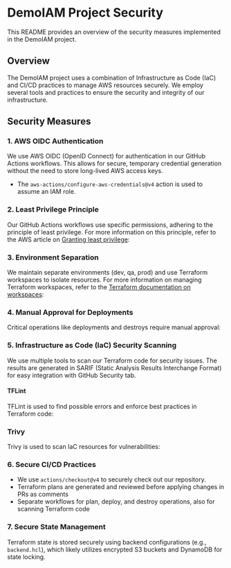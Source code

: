 # DemoIAM Project Security

This README provides an overview of the security measures implemented in the DemoIAM project.

## Overview

The DemoIAM project uses a combination of Infrastructure as Code (IaC) and CI/CD practices to manage AWS resources securely. We employ several tools and practices to ensure the security and integrity of our infrastructure.

## Security Measures

### 1. AWS OIDC Authentication

We use AWS OIDC (OpenID Connect) for authentication in our GitHub Actions workflows. This allows for secure, temporary credential generation without the need to store long-lived AWS access keys.

- The `aws-actions/configure-aws-credentials@v4` action is used to assume an IAM role.

### 2. Least Privilege Principle

Our GitHub Actions workflows use specific permissions, adhering to the principle of least privilege. For more information on this principle, refer to the AWS article on [Granting least privilege](https://docs.aws.amazon.com/IAM/latest/UserGuide/best-practices.html#grant-least-privilege):

### 3. Environment Separation

We maintain separate environments (dev, qa, prod) and use Terraform workspaces to isolate resources. For more information on managing Terraform workspaces, refer to the [Terraform documentation on workspaces](https://developer.hashicorp.com/terraform/language/state/workspaces):

### 4. Manual Approval for Deployments

Critical operations like deployments and destroys require manual approval:

### 5. Infrastructure as Code (IaC) Security Scanning

We use multiple tools to scan our Terraform code for security issues. The results are generated in SARIF (Static Analysis Results Interchange Format) for easy integration with GitHub Security tab.

#### TFLint

TFLint is used to find possible errors and enforce best practices in Terraform code:

### Trivy

Trivy is used to scan IaC resources for vulnerabilities:

### 6. Secure CI/CD Practices

- We use `actions/checkout@v4` to securely check out our repository.
- Terraform plans are generated and reviewed before applying changes in PRs as comments
- Separate workflows for plan, deploy, and destroy operations, also for scanning Terraform code

### 7. Secure State Management

Terraform state is stored securely using backend configurations (e.g., `backend.hcl`), which likely utilizes encrypted S3 buckets and DynamoDB for state locking.
